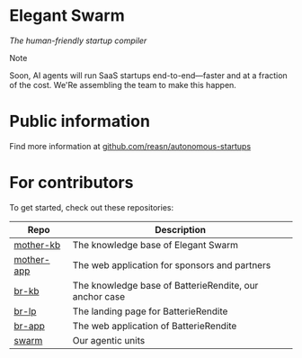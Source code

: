 # Elegant Swarm
*The human-friendly startup compiler*



> [!NOTE]  
> Soon, AI agents will run SaaS startups end-to-end—faster and at a fraction of the cost. We'Re assembling the team to make this happen.


# Public information
Find more information at [github.com/reasn/autonomous-startups](https://github.com/reasn/autonomous-startups)

# For contributors
To get started, check out these repositories:

| Repo      | Description                                          |
| --------- | ---------------------------------------------------- |
| [mother-kb](https://github.com/elegantswarm/mother-kb) | The knowledge base of Elegant Swarm                  |
| [mother-app](https://github.com/elegantswarm/mother-app)| The web application for sponsors and partners        |
| [br-kb](https://github.com/elegantswarm/br-kb)     | The knowledge base of BatterieRendite, our anchor case |
| [br-lp](https://github.com/elegantswarm/br-lp)     | The landing page for BatterieRendite                 |
| [br-app](https://github.com/elegantswarm/br-app)    | The web application of BatterieRendite               |
| [swarm](https://github.com/elegantswarm/swarm)     | Our agentic units                                    |
